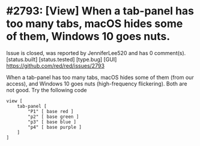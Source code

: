
#2793: [View] When a tab-panel has too many tabs, macOS hides some of them, Windows 10 goes nuts.
================================================================================
Issue is closed, was reported by JenniferLee520 and has 0 comment(s).
[status.built] [status.tested] [type.bug] [GUI]
<https://github.com/red/red/issues/2793>

When a tab-panel has too many tabs, macOS hides some of them (from our access), and Windows 10 goes nuts (high-frequency flickering). Both are not good. Try the following code
```Red
view [ 
    tab-panel [ 
        "P1" [ base red ] 
        "p2" [ base green ] 
        "p3" [ base blue ] 
        "p4" [ base purple ] 
    ] 
]
```


